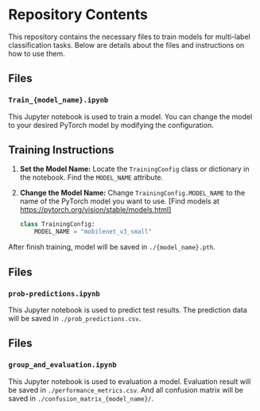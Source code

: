 # Repository Contents

This repository contains the necessary files to train models for multi-label classification tasks. Below are details about the files and instructions on how to use them.

## Files

### `Train_{model_name}.ipynb`
This Jupyter notebook is used to train a model. You can change the model to your desired PyTorch model by modifying the configuration.

## Training Instructions

1. **Set the Model Name:**
   Locate the `TrainingConfig` class or dictionary in the notebook. Find the `MODEL_NAME` attribute.

2. **Change the Model Name:**
   Change `TrainingConfig.MODEL_NAME` to the name of the PyTorch model you want to use. [Find models at https://pytorch.org/vision/stable/models.html]
   ```python
   class TrainingConfig:
       MODEL_NAME = "mobilenet_v3_small"

After finish training, model will be saved in `./{model_name}.pth`.

## Files

### `prob-predictions.ipynb`
This Jupyter notebook is used to predict test results. The prediction data will be saved in `./prob_predictions.csv`.

## Files

### `group_and_evaluation.ipynb`
This Jupyter notebook is used to evaluation a model. Evaluation result will be saved in `./performance_metrics.csv`. And all confusion matrix will be saved in `./confusion_matrix_{model_name}/`.


